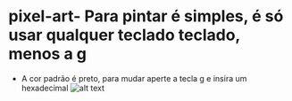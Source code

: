 # pixel-art- Para pintar é simples, é só usar qualquer teclado teclado, menos a g
- A cor padrão é preto, para mudar aperte a tecla g e insira um hexadecimal
![alt text](https://github.com/cedf21/pixel-art/img.jpg?raw=true)
